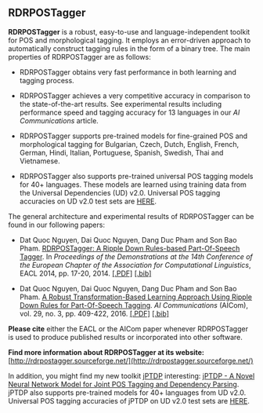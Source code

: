 ## RDRPOSTagger ##

**RDRPOSTagger** is a robust, easy-to-use and language-independent toolkit for POS and morphological tagging. It employs an error-driven approach to automatically construct tagging rules in the form of a binary tree. The main properties of RDRPOSTagger are as follows:

- RDRPOSTagger obtains very fast performance in both learning and tagging process.

- RDRPOSTagger achieves a very competitive accuracy in comparison to the state-of-the-art results. See experimental results including performance speed and tagging accuracy for 13 languages in our *AI Communications* article.

- RDRPOSTagger supports pre-trained models for fine-grained POS and morphological tagging  for Bulgarian, Czech, Dutch, English, French, German, Hindi, Italian, Portuguese, Spanish, Swedish, Thai and Vietnamese.  

- RDRPOSTagger also supports pre-trained universal POS tagging models for 40+ languages. These models are learned using training data from the Universal Dependencies (UD) v2.0. Universal POS tagging accuracies on UD v2.0 test sets are [HERE](https://github.com/datquocnguyen/RDRPOSTagger/blob/master/Models/UniPOS/Readme.md).

The general architecture and experimental results of RDRPOSTagger can be found in our following papers:

- Dat Quoc Nguyen, Dai Quoc Nguyen, Dang Duc Pham and Son Bao Pham. [RDRPOSTagger: A Ripple Down Rules-based Part-Of-Speech Tagger](http://www.aclweb.org/anthology/E14-2005). In *Proceedings of the Demonstrations at the 14th Conference of the European Chapter of the Association for Computational Linguistics*, EACL 2014, pp. 17-20, 2014. [[.PDF]](http://www.aclweb.org/anthology/E14-2005) [[.bib]](http://www.aclweb.org/anthology/E14-2005.bib)

- Dat Quoc Nguyen, Dai Quoc Nguyen, Dang Duc Pham and Son Bao Pham. [A Robust Transformation-Based Learning Approach Using Ripple Down Rules for Part-Of-Speech Tagging](http://content.iospress.com/articles/ai-communications/aic698). *AI Communications* (AICom), vol. 29, no. 3, pp. 409-422, 2016. [[.PDF]](http://arxiv.org/pdf/1412.4021.pdf) [[.bib]](http://rdrpostagger.sourceforge.net/AICom.bib)

**Please cite** either the EACL or the AICom paper whenever RDRPOSTagger is used to produce published results or incorporated into other software.

**Find more information about RDRPOSTagger at its website:** [http://rdrpostagger.sourceforge.net/](http://rdrpostagger.sourceforge.net/)

In addition, you might find my new toolkit [jPTDP](https://github.com/datquocnguyen/jPTDP) interesting: [jPTDP - A Novel Neural Network Model for Joint POS Tagging and Dependency Parsing](https://github.com/datquocnguyen/jPTDP). jPTDP also supports pre-trained models for 40+ languages from UD v2.0. Universal POS tagging accuracies of jPTDP on UD v2.0 test sets  are [HERE](https://github.com/datquocnguyen/jPTDP/blob/master/UDv2.0_results.txt).
